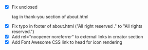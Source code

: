 - [x] Fix unclosed <p> tag in thank-you section of about.html
- [x] Fix typo in footer of about.html ("All right reserved ." to "All rights reserved.")
- [x] Add rel="noopener noreferrer" to external links in creator section
- [x] Add Font Awesome CSS link to head for icon rendering
